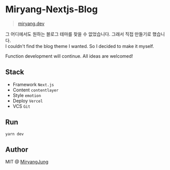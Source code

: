 # Miryang-Nextjs-Blog

> [miryang.dev](miryang.dev)

그 어디에서도 원하는 블로그  테마를 찾을 수 없었습니다. 그래서 직접 만들기로 했습니다.  
I couldn't find the blog theme I wanted. So I decided to make it myself.

Function development will continue.  All ideas are welcomed!

## Stack
- Framework `Next.js`
- Content `contentlayer`
- Style `emotion`
- Deploy `Vercel`
- VCS `Git`

## Run

```shell
yarn dev
```

## Author
MIT @ [MiryangJung](https://github.com/MiryangJung)